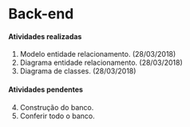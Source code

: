 # Back-end

#### Atividades realizadas

1. Modelo entidade relacionamento.  (28/03/2018)
2. Diagrama entidade relacionamento.  (28/03/2018)
3. Diagrama de classes.  (28/03/2018)

#### Atividades pendentes

4. Construção do banco.
5. Conferir todo o banco.

